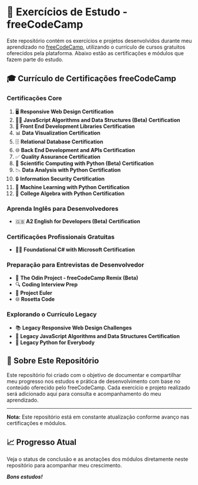 # 📝 Exercícios de Estudo - freeCodeCamp

Este repositório contém os exercícios e projetos desenvolvidos durante meu aprendizado no [freeCodeCamp](https://www.freecodecamp.org/), utilizando o currículo de cursos gratuitos oferecidos pela plataforma. Abaixo estão as certificações e módulos que fazem parte do estudo.

## 🎓 Currículo de Certificações freeCodeCamp

### Certificações Core
1. 🖥️ **Responsive Web Design Certification**
2. 🧑‍💻 **JavaScript Algorithms and Data Structures (Beta) Certification**
3. 🎨 **Front End Development Libraries Certification**
4. 📊 **Data Visualization Certification**
5. 🗄️ **Relational Database Certification**
6. 🌐 **Back End Development and APIs Certification**
7. ✅ **Quality Assurance Certification**
8. 🐍 **Scientific Computing with Python (Beta) Certification**
9. 📉 **Data Analysis with Python Certification**
10. 🔒 **Information Security Certification**
11. 🤖 **Machine Learning with Python Certification**
12. 📐 **College Algebra with Python Certification**

### Aprenda Inglês para Desenvolvedores
- 🇬🇧 **A2 English for Developers (Beta) Certification**

### Certificações Profissionais Gratuitas
- 👨‍💻 **Foundational C# with Microsoft Certification**

### Preparação para Entrevistas de Desenvolvedor
- 💼 **The Odin Project - freeCodeCamp Remix (Beta)**
- 🔍 **Coding Interview Prep**
- 🧩 **Project Euler**
- 🌐 **Rosetta Code**

### Explorando o Currículo Legacy
- 📚 **Legacy Responsive Web Design Challenges**
- 🧩 **Legacy JavaScript Algorithms and Data Structures Certification**
- 🐍 **Legacy Python for Everybody**

## 💼 Sobre Este Repositório
Este repositório foi criado com o objetivo de documentar e compartilhar meu progresso nos estudos e prática de desenvolvimento com base no conteúdo oferecido pelo freeCodeCamp. Cada exercício e projeto realizado será adicionado aqui para consulta e acompanhamento do meu aprendizado.

---

**Nota:** Este repositório está em constante atualização conforme avanço nas certificações e módulos.

## 📈 Progresso Atual
Veja o status de conclusão e as anotações dos módulos diretamente neste repositório para acompanhar meu crescimento.

**_Bons estudos!_**
